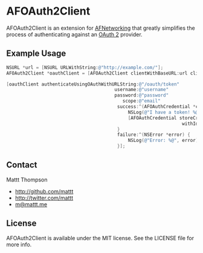 # AFOAuth2Client

AFOAuth2Client is an extension for [AFNetworking](http://github.com/AFNetworking/AFNetworking/) that greatly simplifies the process of authenticating against an [OAuth 2](http://oauth.net/2/) provider.

## Example Usage

``` objective-c
NSURL *url = [NSURL URLWithString:@"http://example.com/"];
AFOAuth2Client *oauthClient = [AFOAuth2Client clientWithBaseURL:url clientID:kClientID secret:kClientSecret];

[oauthClient authenticateUsingOAuthWithURLString:@"/oauth/token"
                                        username:@"username"
                                        password:@"password"
                                           scope:@"email"
                                         success:^(AFOAuthCredential *credential) {
                                             NSLog(@"I have a token! %@", credential.accessToken);
                                             [AFOAuthCredential storeCredential:credential 
                                                                 withIdentifier:oauthClient.serviceProviderIdentifier];
                                         }
                                         failure:^(NSError *error) {
                                             NSLog(@"Error: %@", error);
                                         }];
```

## Contact

Mattt Thompson

- http://github.com/mattt
- http://twitter.com/mattt
- m@mattt.me

## License

AFOAuth2Client is available under the MIT license. See the LICENSE file for more info.

